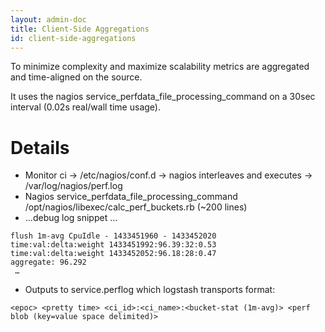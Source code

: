 ```yaml
---
layout: admin-doc
title: Client-Side Aggregations
id: client-side-aggregations
---
```


To minimize complexity and maximize scalability metrics are aggregated and time-aligned on the source.  

It uses the nagios service_perfdata_file_processing_command on a 30sec interval (0.02s real/wall time usage).

 # Details

* Monitor ci -> /etc/nagios/conf.d -> nagios interleaves and executes -> /var/log/nagios/perf.log
* Nagios service_perfdata_file_processing_command  /opt/nagios/libexec/calc_perf_buckets.rb (~200 lines)
* ...debug log snippet …

~~~
flush 1m-avg CpuIdle - 1433451960 - 1433452020
time:val:delta:weight 1433451992:96.39:32:0.53
time:val:delta:weight 1433452052:96.18:28:0.47
aggregate: 96.292
 …
~~~

* Outputs to service.perflog which logstash transports
format:

~~~
<epoc> <pretty time> <ci_id>:<ci_name>:<bucket-stat (1m-avg)> <perf blob (key=value space delimited)>
~~~
